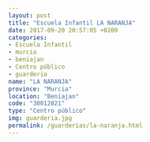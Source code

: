 ```yaml
---
layout: post
title: "Escuela Infantil LA NARANJA"
date: 2017-09-20 20:57:05 +0200
categories:
- Escuela Infantil
- murcia
- beniajan
- Centro público
- guarderia
name: "LA NARANJA"
province: "Murcia"
location: "Beniajan"
code: "30012021"
type: "Centro público"
img: guarderia.jpg
permalink: /guarderias/la-naranja.html
---
```


